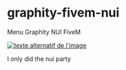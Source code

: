 # graphity-fivem-nui
Menu Graphity NUI FiveM


[![texte alternatif de l'image](https://i.ytimg.com/an_webp/1YlOl2BxUwA/mqdefault_6s.webp?du=3000&sqp=CKDtuZsG&rs=AOn4CLDkSc7K_YDST0zoZeR0Z_yh9ajhBg)](https://youtu.be/1YlOl2BxUwA "Titre de la video")

I only did the nui party
